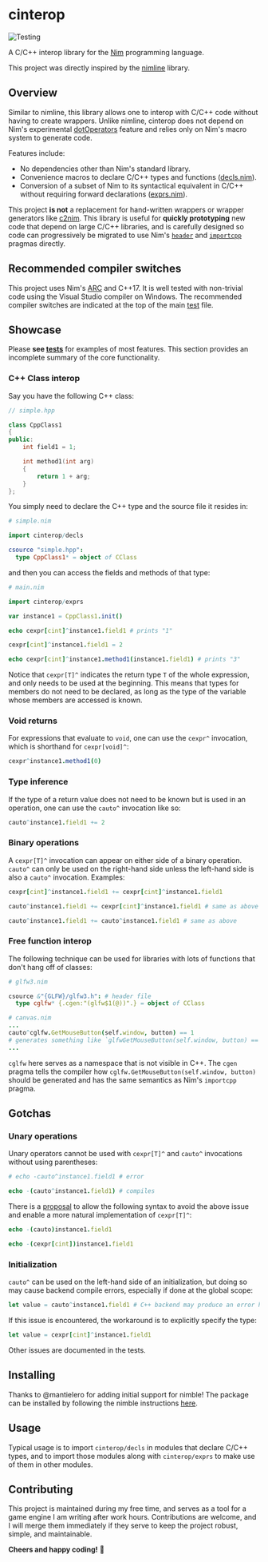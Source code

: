 # cinterop

![Testing](https://github.com/n0bra1n3r/cinterop/actions/workflows/test.yml/badge.svg)

A C/C++ interop library for the [Nim](https://nim-lang.org/) programming
language.

This project was directly inspired by the [nimline](https://github.com/sinkingsugar/nimline)
library.

## Overview

Similar to nimline, this library allows one to interop with C/C++ code without
having to create wrappers. Unlike nimline, cinterop does not depend on Nim's
experimental [dotOperators](https://nim-lang.org/docs/manual_experimental.html#special-operators)
feature and relies only on Nim's macro system to generate code.

Features include:

* No dependencies other than Nim's standard library.
* Convenience macros to declare C/C++ types and functions ([decls.nim](src/cinterop/decls.nim)).
* Conversion of a subset of Nim to its syntactical equivalent in C/C++ without
requiring forward declarations ([exprs.nim](src/cinterop/exprs.nim)).

This project **is not** a replacement for hand-written wrappers or wrapper
generators like [c2nim](https://github.com/nim-lang/c2nim). This library is
useful for **quickly prototyping** new code that depend on large C/C++
libraries, and is carefully designed so code can progressively be migrated to
use Nim's [`header`](https://nim-lang.org/docs/manual.html#implementation-specific-pragmas-header-pragma)
and [`importcpp`](https://nim-lang.org/docs/manual.html#implementation-specific-pragmas-importcpp-pragma)
pragmas directly.

## Recommended compiler switches

This project uses Nim's [ARC](https://nim-lang.org/blog/2020/10/15/introduction-to-arc-orc-in-nim.html)
and C++17. It is well tested with non-trivial code using the Visual Studio
compiler on Windows. The recommended compiler switches are indicated at the top
of the main [test](tests/tcinterop.nim) file.

## Showcase

Please **see [tests](tests/)** for examples of most features. This section
provides an incomplete summary of the core functionality.

### C++ Class interop

Say you have the following C++ class:

```cpp
// simple.hpp

class CppClass1
{
public:
    int field1 = 1;

    int method1(int arg)
    {
        return 1 + arg;
    }
};
```

You simply need to declare the C++ type and the source file it resides in:

```nim
# simple.nim

import cinterop/decls

csource "simple.hpp":
  type CppClass1* = object of CClass
```

and then you can access the fields and methods of that type:

```nim
# main.nim

import cinterop/exprs

var instance1 = CppClass1.init()

echo cexpr[cint]^instance1.field1 # prints "1"

cexpr[cint]^instance1.field1 = 2

echo cexpr[cint]^instance1.method1(instance1.field1) # prints "3"
```

Notice that `cexpr[T]^` indicates the return type `T` of the whole expression,
and only needs to be used at the beginning. This means that types for members do
not need to be declared, as long as the type of the variable whose members are
accessed is known.

### Void returns

For expressions that evaluate to `void`, one can use the `cexpr^` invocation,
which is shorthand for `cexpr[void]^`:

```nim
cexpr^instance1.method1(0)
```

### Type inference

If the type of a return value does not need to be known but is used in an
operation, one can use the `cauto^` invocation like so:

```nim
cauto^instance1.field1 += 2
```

### Binary operations

A `cexpr[T]^` invocation can appear on either side of a binary operation.
`cauto^` can only be used on the right-hand side unless the left-hand side is
also a `cauto^` invocation. Examples:

```nim
cexpr[cint]^instance1.field1 += cexpr[cint]^instance1.field1

cauto^instance1.field1 += cexpr[cint]^instance1.field1 # same as above

cauto^instance1.field1 += cauto^instance1.field1 # same as above
```

### Free function interop

The following technique can be used for libraries with lots of functions that
don't hang off of classes:

```nim
# glfw3.nim

csource &"{GLFW}/glfw3.h": # header file
  type cglfw* {.cgen:"(glfw$1(@))".} = object of CClass
```

```nim
# canvas.nim
...
cauto^cglfw.GetMouseButton(self.window, button) == 1
# generates something like `glfwGetMouseButton(self.window, button) == 1`
...
```

`cglfw` here serves as a namespace that is not visible in C++. The `cgen` pragma
tells the compiler how `cglfw.GetMouseButton(self.window, button)` should be
generated and has the same semantics as Nim's `importcpp` pragma.

## Gotchas

### Unary operations

Unary operators cannot be used with `cexpr[T]^` and `cauto^` invocations
without using parentheses:

```nim
# echo -cauto^instance1.field1 # error

echo -(cauto^instance1.field1) # compiles
```

There is a [proposal](https://github.com/nim-lang/RFCs/issues/415) to allow the
following syntax to avoid the above issue and enable a more natural
implementation of `cexpr[T]^`:

```nim
echo -(cauto)instance1.field1

echo -(cexpr[cint])instance1.field1
```

### Initialization

`cauto^` can be used on the left-hand side of an initialization, but doing so
may cause backend compile errors, especially if done at the global scope:

```nim
let value = cauto^instance1.field1 # C++ backend may produce an error here
```

If this issue is encountered, the workaround is to explicitly specify the type:

```nim
let value = cexpr[cint]^instance1.field1
```

Other issues are documented in the tests.

## Installing

Thanks to @mantielero for adding initial support for nimble! The package can be
installed by following the nimble instructions [here](https://github.com/nim-lang/nimble#nimble-install).

## Usage

Typical usage is to import `cinterop/decls` in modules that declare C/C++ types,
and to import those modules along with `cinterop/exprs` to make use of them in
other modules.

## Contributing

This project is maintained during my free time, and serves as a tool for a game
engine I am writing after work hours. Contributions are welcome, and I will
merge them immediately if they serve to keep the project robust, simple, and
maintainable.

**Cheers and happy coding!** 🍺
